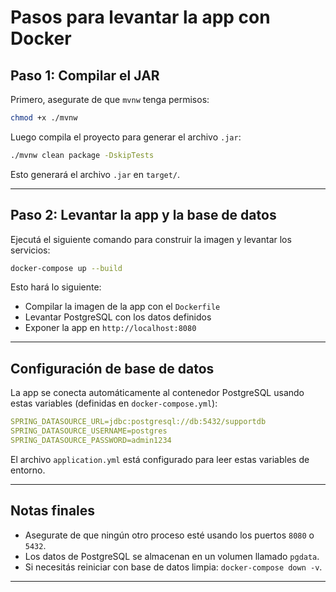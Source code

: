 # Pasos para levantar la app con Docker

## Paso 1: Compilar el JAR

Primero, asegurate de que `mvnw` tenga permisos:

```bash
chmod +x ./mvnw
```

Luego compila el proyecto para generar el archivo `.jar`:

```bash
./mvnw clean package -DskipTests
```

Esto generará el archivo `.jar` en `target/`.

---

## Paso 2: Levantar la app y la base de datos

Ejecutá el siguiente comando para construir la imagen y levantar los servicios:

```bash
docker-compose up --build
```

Esto hará lo siguiente:

- Compilar la imagen de la app con el `Dockerfile`
- Levantar PostgreSQL con los datos definidos
- Exponer la app en `http://localhost:8080`

---

##  Configuración de base de datos

La app se conecta automáticamente al contenedor PostgreSQL usando estas variables (definidas en `docker-compose.yml`):

```yaml
SPRING_DATASOURCE_URL=jdbc:postgresql://db:5432/supportdb
SPRING_DATASOURCE_USERNAME=postgres
SPRING_DATASOURCE_PASSWORD=admin1234
```

El archivo `application.yml` está configurado para leer estas variables de entorno.

---

## Notas finales

- Asegurate de que ningún otro proceso esté usando los puertos `8080` o `5432`.
- Los datos de PostgreSQL se almacenan en un volumen llamado `pgdata`.
- Si necesitás reiniciar con base de datos limpia: `docker-compose down -v`.

---
